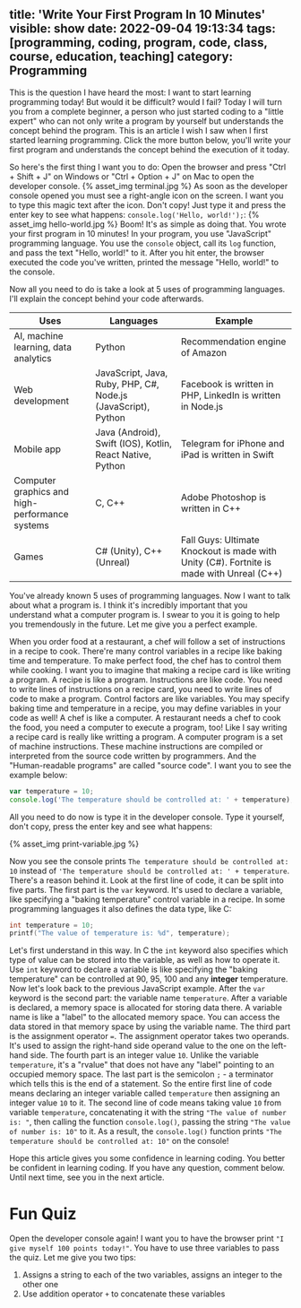 title: 'Write Your First Program In 10 Minutes'
visible: show
date: 2022-09-04 19:13:34
tags: [programming, coding, program, code, class, course, education, teaching]
category: Programming
---

This is the question I have heard the most: I want to start learning programming today! But would it be difficult? would I fail? Today I will turn you from a complete beginner, a person who just started coding to a "little expert" who can not only write a program by yourself but understands the concept behind the program. This is an article I wish I saw when I first started learning programming. Click the more button below, you'll write your first program and understands the concept behind the execution of it today.

<!--more-->

So here's the first thing I want you to do: Open the browser and press "Ctrl + Shift + J" on Windows or "Ctrl + Option + J" on Mac to open the developer console.
{% asset_img terminal.jpg %}
As soon as the developer console opened you must see a right-angle icon on the screen. I want you to type this magic text after the icon. Don't copy! Just type it and press the enter key to see what happens: `console.log('Hello, world!');`: 
{% asset_img hello-world.jpg %}
Boom! It's as simple as doing that. You wrote your first program in 10 minutes! In your program, you use "JavaScript" programming language. You use the `console` object, call its `log` function, and pass the text "Hello, world!" to it. After you hit enter, the browser executed the code you've written, printed the message "Hello, world!" to the console.

Now all you need to do is take a look at 5 uses of programming languages. I'll explain the concept behind your code afterwards.

| Uses                                           | Languages                                                     | Example                                                                                  |
| ---------------------------------------------- | ------------------------------------------------------------- | ---------------------------------------------------------------------------------------- |
| AI, machine learning, data analytics           | Python                                                        | Recommendation engine of Amazon                                                          |
| Web development                                | JavaScript, Java, Ruby, PHP, C#, Node.js (JavaScript), Python | Facebook is written in PHP, LinkedIn is written in Node.js                               |
| Mobile app                                     | Java (Android), Swift (IOS), Kotlin, React Native, Python     | Telegram for iPhone and iPad is written in Swift                                         |
| Computer graphics and high-performance systems | C, C++                                                        | Adobe Photoshop is written in C++                                                        |
| Games                                          | C# (Unity), C++ (Unreal)                                      | Fall Guys: Ultimate Knockout is made with Unity (C#). Fortnite is made with Unreal (C++) |

You've already known 5 uses of programming languages. Now I want to talk about what a program is. I think it's incredibly important that you understand what a computer program is. I swear to you it is going to help you tremendously in the future. Let me give you a perfect example.

When you order food at a restaurant, a chef will follow a set of instructions in a recipe to cook. There're many control variables in a recipe like baking time and temperature. To make perfect food, the chef has to control them while cooking. I want you to imagine that making a recipe card is like writing a program. A recipe is like a program. Instructions are like code. You need to write lines of instructions on a recipe card, you need to write lines of code to make a program. Control factors are like variables. You may specify baking time and temperature in a recipe, you may define variables in your code as well! A chef is like a computer. A restaurant needs a chef to cook the food, you need a computer to execute a program, too! Like I say writing a recipe card is really like writting a program. A computer program is a set of machine instructions. These machine instructions are compiled or interpreted from the source code written by programmers. And the "Human-readable programs" are called "source code". I want you to see the example below:
```javascript
var temperature = 10;
console.log('The temperature should be controlled at: ' + temperature);
```

All you need to do now is type it in the developer console. Type it yourself, don't copy, press the enter key and see what happens:

{% asset_img print-variable.jpg %}

Now you see the console prints `The temperature should be controlled at: 10` instead of `'The temperature should be controlled at: ' + temperature`. There's a reason behind it. Look at the first line of code, it can be split into five parts. The first part is the `var` keyword. It's used to declare a variable, like specifying a "baking temperature" control variable in a recipe. In some programming languages it also defines the data type, like C:
```c
int temperature = 10;
printf("The value of temperature is: %d", temperature);
```
Let's first understand in this way. In C the `int` keyword also specifies which type of value can be stored into the variable, as well as how to operate it. Use `int` keyword to declare a variable is like specifying the "baking temperature" can be controlled at 90, 95, 100 and any **integer** temperature. Now let's look back to the previous JavaScript example. After the `var` keyword is the second part: the variable name `temperature`. After a variable is declared, a memory space is allocated for storing data there. A variable name is like a "label" to the allocated memory space. You can access the data stored in that memory space by using the variable name. The third part is the assignment operator `=`. The assignment operator takes two operands. It's used to assign the right-hand side operand value to the one on the left-hand side. The fourth part is an integer value `10`. Unlike the variable `temperature`, it's a "rvalue" that does not have any "label" pointing to an occupied memory space. The last part is the semicolon `;` - a terminator which tells this is the end of a statement. So the entire first line of code means declaring an integer variable called `temperature` then assigning an integer value `10` to it. The second line of code means taking value `10` from variable `temperature`, concatenating it with the string `"The value of number is: "`, then calling the function `console.log()`, passing the string `"The value of number is: 10"` to it. As a result, the `console.log()` function prints `"The temperature should be controlled at: 10"` on the console!

Hope this article gives you some confidence in learning coding. You better be confident in learning coding. If you have any question, comment below. Until next time, see you in the next article.

# Fun Quiz
Open the developer console again! I want you to have the browser print `"I give myself 100 points today!"`. You have to use three variables to pass the quiz. Let me give you two tips:
1. Assigns a string to each of the two variables, assigns an integer to the other one
2. Use addition operator `+` to concatenate these variables
